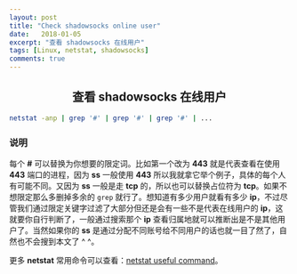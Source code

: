 ```yaml
---
layout: post
title: "Check shadowsocks online user"
date:   2018-01-05
excerpt: "查看 shadowsocks 在线用户"
tags: [Linux, netstat, shadowsocks]
comments: true
---
```


<center><h2>查看 shadowsocks 在线用户</h2></center>

<!--more-->

```sh
netstat -anp | grep '#' | grep '#' | grep '#' | ...
```

### 说明

每个 **#** 可以替换为你想要的限定词。比如第一个改为 **443** 就是代表查看在使用 **443** 端口的进程，因为 **ss** 一般使用 **443** 所以我就拿它举个例子，具体的每个人有可能不同。又因为 **ss** 一般是走 **tcp** 的，所以也可以替换占位符为 **tcp**。如果不想限定那么多删掉多余的 `grep` 就行了。想知道有多少用户就看有多少 **ip**，不过尽管我们通过限定关键字过滤了大部分但还是会有一些不是代表在线用户的 **ip**，这就要你自行判断了，一般通过搜索那个 **ip** 查看归属地就可以推断出是不是其他用户了。当然如果你的 **ss** 是通过分配不同账号给不同用户的话也就一目了然了，自然也不会搜到本文了 ^ ^。

更多 **netstat** 常用命令可以查看：[netstat useful command](http://uvwvu.xyz/Linux/netstat-useful-command.rust)。